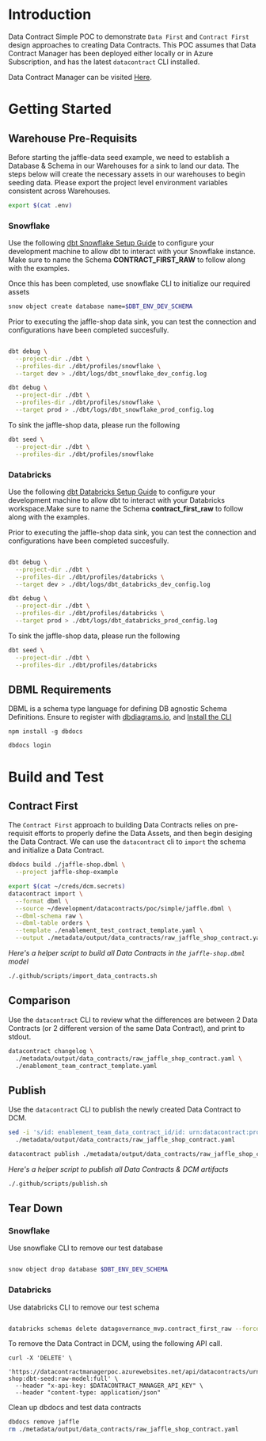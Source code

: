 # Introduction 
Data Contract Simple POC to demonstrate `Data First` and `Contract First` design approaches to creating Data Contracts.
This POC assumes that Data Contract Manager has been deployed either locally or in Azure Subscription, and has the latest `datacontract` CLI installed.

Data Contract Manager can be visited [Here](https://datacontractmanagerpoc.azurewebsites.net/mars).

# Getting Started
## Warehouse Pre-Requisits
Before starting the jaffle-data seed example, we need to establish a Database & Schema in our Warehouses for a sink to land our data. The steps below will create the necessary assets in our warehouses to begin seeding data. Please export the project level environment variables consistent across Warehouses.

```bash
export $(cat .env)
```

### Snowflake
Use the following [dbt Snowflake Setup Guide](https://docs.getdbt.com/docs/core/connect-data-platform/snowflake-setup) to configure your development machine to allow dbt to interact with your Snowflake instance. Make sure to name the Schema **CONTRACT_FIRST_RAW** to follow along with the examples.

Once this has been completed, use snowflake CLI to initialize our required assets

```bash
snow object create database name=$DBT_ENV_DEV_SCHEMA
```

Prior to executing the jaffle-shop data sink, you can test the connection and configurations have been completed succesfully.

```bash

dbt debug \
  --project-dir ./dbt \
  --profiles-dir ./dbt/profiles/snowflake \
  --target dev > ./dbt/logs/dbt_snowflake_dev_config.log

dbt debug \
  --project-dir ./dbt \
  --profiles-dir ./dbt/profiles/snowflake \
  --target prod > ./dbt/logs/dbt_snowflake_prod_config.log

```

To sink the jaffle-shop data, please run the following
```bash
dbt seed \
  --project-dir ./dbt \
  --profiles-dir ./dbt/profiles/snowflake
```

### Databricks
Use the following [dbt Databricks Setup Guide](https://docs.getdbt.com/docs/core/connect-data-platform/databricks-setup) to configure your development machine to allow dbt to interact with your Databricks workspace.Make sure to name the Schema **contract_first_raw** to follow along with the examples.

Prior to executing the jaffle-shop data sink, you can test the connection and configurations have been completed succesfully.

```bash

dbt debug \
  --project-dir ./dbt \
  --profiles-dir ./dbt/profiles/databricks \
  --target dev > ./dbt/logs/dbt_databricks_dev_config.log

dbt debug \
  --project-dir ./dbt \
  --profiles-dir ./dbt/profiles/databricks \
  --target prod > ./dbt/logs/dbt_databricks_prod_config.log

```

To sink the jaffle-shop data, please run the following
```bash
dbt seed \
  --project-dir ./dbt \
  --profiles-dir ./dbt/profiles/databricks
```

## DBML Requirements
DBML is a schema type language for defining DB agnostic Schema Definitions. Ensure to register with [dbdiagrams.io](https://dbdiagram.io/), 
and [Install the CLI](https://docs.dbdocs.io/#installation)

```shell
npm install -g dbdocs

dbdocs login
```

# Build and Test

## Contract First
The `Contract First` approach to building Data Contracts relies on pre-requisit efforts to properly define the Data Assets, and then begin desiging the Data Contract. We can use the `datacontract` cli to `import` the schema and initialize a Data Contract.

```bash
dbdocs build ./jaffle-shop.dbml \
  --project jaffle-shop-example

export $(cat ~/creds/dcm.secrets)
datacontract import \
  --format dbml \
  --source ~/development/datacontracts/poc/simple/jaffle.dbml \
  --dbml-schema raw \
  --dbml-table orders \
  --template ./enablement_test_contract_template.yaml \
  --output ./metadata/output/data_contracts/raw_jaffle_shop_contract.yaml
```

*Here's a helper script to build all Data Contracts in the `jaffle-shop.dbml` model*
```bash
./.github/scripts/import_data_contracts.sh
```

## Comparison

Use the `datacontract` CLI to review what the differences are between 2 Data Contracts (or 2 different version of the same Data Contract), and print to stdout.

```bash
datacontract changelog \
  ./metadata/output/data_contracts/raw_jaffle_shop_contract.yaml \
  ./enablement_team_contract_template.yaml
```

## Publish

Use the `datacontract` CLI to publish the newly created Data Contract to DCM.

```bash
sed -i 's/id: enablement_team_data_contract_id/id: urn:datacontract:project:jaffle-shop:dbt-seed:raw-model:full/' \
  ./metadata/output/data_contracts/raw_jaffle_shop_contract.yaml

datacontract publish ./metadata/output/data_contracts/raw_jaffle_shop_contract.yaml
```

*Here's a helper script to publish all Data Contracts & DCM artifacts*

```bash
./.github/scripts/publish.sh
```

## Tear Down

### Snowflake

Use snowflake CLI to remove our test database

```bash

snow object drop database $DBT_ENV_DEV_SCHEMA

```

### Databricks

Use databricks CLI to remove our test schema

```bash

databricks schemas delete datagovernance_mvp.contract_first_raw --force

```

To remove the Data Contract in DCM, using the following API call.

```shell
curl -X 'DELETE' \
  'https://datacontractmanagerpoc.azurewebsites.net/api/datacontracts/urn:datacontract:project:jaffle-shop:dbt-seed:raw-model:full' \
  --header "x-api-key: $DATACONTRACT_MANAGER_API_KEY" \
  --header "content-type: application/json"
```

Clean up dbdocs and test data contracts

```bash
dbdocs remove jaffle
rm ./metadata/output/data_contracts/raw_jaffle_shop_contract.yaml
```


